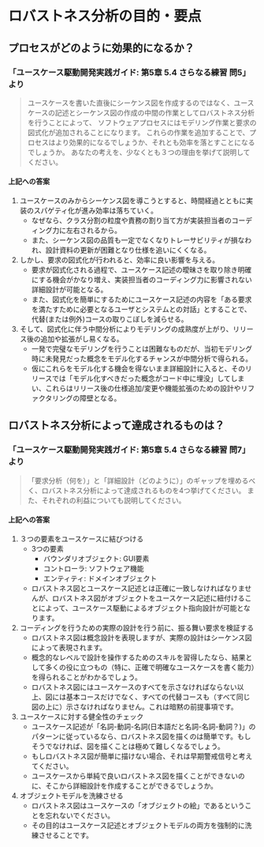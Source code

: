 # ロバストネス分析の目的・要点

## プロセスがどのように効果的になるか？

### 「ユースケース駆動開発実践ガイド: 第5章 5.4 さらなる練習 問5」より

> ユースケースを書いた直後にシーケンス図を作成するのではなく、ユースケースの記述とシーケンス図の作成の中間の作業としてロバストネス分析を行うことによって、 ソフトウェアプロセスにはモデリング作業と要求の図式化が追加されることになります。
> これらの作業を追加することで、プロセスはより効果的になるでしょうか、それとも効率を落とすことになるでしょうか。
> あなたの考えを、少なくとも３つの理由を挙げて説明してください。

#### 上記への答案 

1. ユースケースのみからシーケンス図を導こうとすると、時間経過とともに実装のスパゲティ化が進み効率は落ちていく。
    - なぜなら、クラス分割の粒度や責務の割り当て方が実装担当者のコーディング力に左右されるから。
    - また、シーケンス図の品質も一定でなくなりトレーサビリティが損なわれ、設計資料の更新が困難となり仕様を追いにくくなる。
1. しかし、要求の図式化が行われると、効率に良い影響を与える。
    - 要求が図式化される過程で、ユースケース記述の曖昧さを取り除き明確にする機会がかなり増え、実装担当者のコーディング力に影響されない詳細設計が可能となる。
    - また、図式化を簡単にするためにユースケース記述の内容を「ある要求を満たすために必要となるユーザとシステムとの対話」とすることで、代替(または例外)コースの取りこぼしを減らせる。
1. そして、図式化に伴う中間分析によりモデリングの成熟度が上がり、リリース後の追加や拡張がし易くなる。
    - 一発で完璧なモデリングを行うことは困難なものだが、当初モデリング時に未発見だった概念をモデル化するチャンスが中間分析で得られる。
    - 仮にこれらをモデル化する機会を得ないまま詳細設計に入ると、そのリリースでは「モデル化すべきだった概念がコード中に埋没」してしまい、これらはリリース後の仕様追加/変更や機能拡張のための設計やリファクタリングの障壁となる。

## ロバストネス分析によって達成されるものは？

### 「ユースケース駆動開発実践ガイド: 第5章 5.4 さらなる練習 問7」より

> 「要求分析（何を）」と「詳細設計（どのように）」のギャップを埋めるべく、ロバストネス分析によって達成されるものを4つ挙げてください。
> また、それぞれの利益についても説明してください。

#### 上記への答案 

1. ３つの要素をユースケースに結びつける
    - 3つの要素
        - バウンダリオブジェクト: GUI要素
        - コントローラ: ソフトウェア機能
        - エンティティ: ドメインオブジェクト
    - ロバストネス図とユースケース記述とは正確に一致しなければなりませんが、ロバストネス図がオブジェクトをユースケース記述に紐付けることによって、ユースケース駆動によるオブジェクト指向設計が可能となります。
1. コーディングを行うための実際の設計を行う前に、振る舞い要求を検証する
    - ロバストネス図は概念設計を表現しますが、実際の設計はシーケンス図によって表現されます。
    - 概念的なレベルで設計を操作するためのスキルを習得したなら、結果として多くの役に立つもの（特に、正確で明確なユースケースを書く能力）を得られることがわかるでしょう。
    - ロバストネス図にはユースケースのすべてを示さなければならない以上、図には基本コースだけでなく、すべての代替コースも（すべて同じ図の上に）示さなければなりません。これは暗黙の前提事項です。
1. ユースケースに対する健全性のチェック
    - ユースケース記述が「名詞-動詞-名詞(日本語だと名詞-名詞-動詞？)」のパターンに従っているなら、ロバストネス図を描くのは簡単です。もしそうでなければ、図を描くことは極めて難しくなるでしょう。
    - もしロバストネス図が簡単に描けない場合、それは早期警戒信号と考えてください。
    - ユースケースから単純で良いロバストネス図を描くことができないのに、そこから詳細設計を作成することができるでしょうか。
1. オブジェクトモデルを洗練させる
    - ロバストネス図はユースケースの「オブジェクトの絵」であるということを忘れないでください。
    - その目的はユースケース記述とオブジェクトモデルの両方を強制的に洗練させることです。
